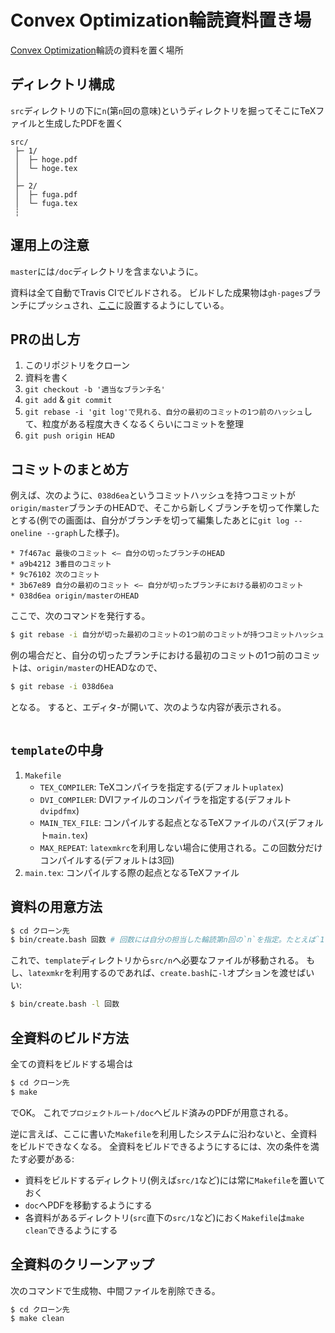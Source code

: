 # Convex Optimization輪読資料置き場
[Convex Optimization](https://web.stanford.edu/~boyd/cvxbook/bv_cvxbook.pdf)輪読の資料を置く場所

## ディレクトリ構成
`src`ディレクトリの下に`n`(第`n`回の意味)というディレクトリを掘ってそこにTeXファイルと生成したPDFを置く
```
src/
 ├─ 1/
 │  ├─ hoge.pdf 
 │  └─ hoge.tex
 │
 ├─ 2/
 │  ├─ fuga.pdf
 │  └─ fuga.tex
 ┆
```

## 運用上の注意
`master`には`/doc`ディレクトリを含まないように。

資料は全て自動でTravis CIでビルドされる。
ビルドした成果物は`gh-pages`ブランチにプッシュされ、[ここ](https://moba1.github.com/convex-semi)に設置するようにしている。

## PRの出し方
1. このリポジトリをクローン
1. 資料を書く
1. `git checkout -b '適当なブランチ名'`
1. `git add` & `git commit`
1. `git rebase -i 'git log'で見れる、自分の最初のコミットの1つ前のハッシュ`して、粒度がある程度大きくなるくらいにコミットを整理
1. `git push origin HEAD`

## コミットのまとめ方
例えば、次のように、`038d6ea`というコミットハッシュを持つコミットが`origin/master`ブランチのHEADで、そこから新しくブランチを切って作業したとする(例での画面は、自分がブランチを切って編集したあとに`git log --oneline --graph`した様子)。
```
* 7f467ac 最後のコミット <— 自分の切ったブランチのHEAD
* a9b4212 3番目のコミット
* 9c76102 次のコミット
* 3b67e89 自分の最初のコミット <— 自分が切ったブランチにおける最初のコミット
* 038d6ea origin/masterのHEAD
```
ここで、次のコマンドを発行する。
```bash
$ git rebase -i 自分が切った最初のコミットの1つ前のコミットが持つコミットハッシュ
```
例の場合だと、自分の切ったブランチにおける最初のコミットの1つ前のコミットは、`origin/master`のHEADなので、
```bash
$ git rebase -i 038d6ea
```
となる。
すると、エディタ-が開いて、次のような内容が表示される。
```
```

## `template`の中身
1. `Makefile`
   * `TEX_COMPILER`: TeXコンパイラを指定する(デフォルト`uplatex`)
   * `DVI_COMPILER`: DVIファイルのコンパイラを指定する(デフォルト`dvipdfmx`)
   * `MAIN_TEX_FILE`: コンパイルする起点となるTeXファイルのパス(デフォルト`main.tex`)
   * `MAX_REPEAT`: `latexmkrc`を利用しない場合に使用される。この回数分だけコンパイルする(デフォルトは3回)
1. `main.tex`: コンパイルする際の起点となるTeXファイル

## 資料の用意方法
```bash
$ cd クローン先
$ bin/create.bash 回数 # 回数には自分の担当した輪読第n回の`n`を指定。たとえば`1`とか
```
これで、`template`ディレクトリから`src/n`へ必要なファイルが移動される。
もし、`latexmkr`を利用するのであれば、`create.bash`に`-l`オプションを渡せばいい:
```bash
$ bin/create.bash -l 回数
```

## 全資料のビルド方法
全ての資料をビルドする場合は
```bash
$ cd クローン先
$ make
```
でOK。
これで`プロジェクトルート/doc`へビルド済みのPDFが用意される。

逆に言えば、ここに書いた`Makefile`を利用したシステムに沿わないと、全資料をビルドできなくなる。
全資料をビルドできるようにするには、次の条件を満たす必要がある:

* 資料をビルドするディレクトリ(例えば`src/1`など)には常に`Makefile`を置いておく
* `doc`へPDFを移動するようにする
* 各資料があるディレクトリ(`src`直下の`src/1`など)におく`Makefile`は`make clean`できるようにする

## 全資料のクリーンアップ
次のコマンドで生成物、中間ファイルを削除できる。
```bash
$ cd クローン先
$ make clean
```
